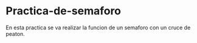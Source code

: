 # Practica-de-semaforo
En esta practica se va realizar la funcion de un semaforo con un cruce de peaton.

